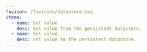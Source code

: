 ```yaml
---
favicon: /favicons/datastore.svg
items:
  - name: Get value
    desc: Get value from the persistent datastore.
  - name: Set value
    desc: Set value to the persistent datastore.
---
```


<script setup>
  import CustomListing from '../../components/CustomListing.vue'
</script>

<CustomListing />
